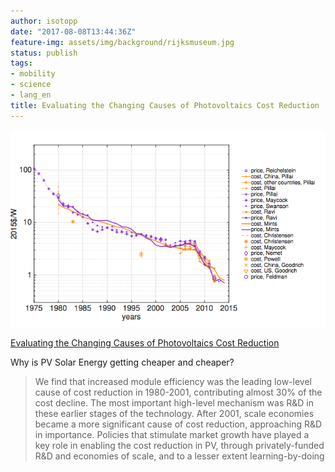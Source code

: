 ```yaml
---
author: isotopp
date: "2017-08-08T13:44:36Z"
feature-img: assets/img/background/rijksmuseum.jpg
status: publish
tags:
- mobility
- science
- lang_en
title: Evaluating the Changing Causes of Photovoltaics Cost Reduction
---
```

[![](/uploads/2017/08/pv-module-cost.png)](https://papers.ssrn.com/sol3/papers.cfm?abstract_id=2891516)

[Evaluating the Changing Causes of Photovoltaics Cost Reduction](https://papers.ssrn.com/sol3/papers.cfm?abstract_id=2891516)

Why is PV Solar Energy getting cheaper and cheaper?

> We find that increased module efficiency was the leading low-level cause
> of cost reduction in 1980-2001, contributing almost 30% of the cost
> decline. The most important high-level mechanism was R&D in these earlier
> stages of the technology. After 2001, scale economies became a more
> significant cause of cost reduction, approaching R&D in importance.
> Policies that stimulate market growth have played a key role in enabling
> the cost reduction in PV, through privately-funded R&D and economies of
> scale, and to a lesser extent learning-by-doing
